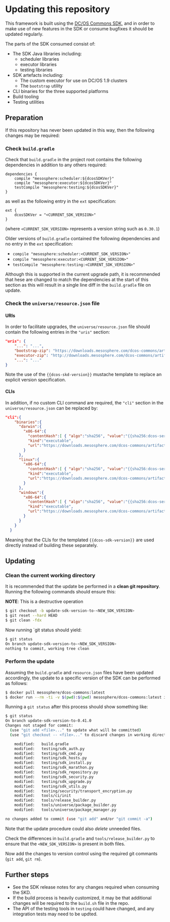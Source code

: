 # Updating this repository

This framework is built using the [DC/OS Commons SDK](https://github.com/mesosphere/dcos-commons), and in order to make use of new features in the SDK or consume bugfixes it should be updated regularly.

The parts of the SDK consumed consist of:
* The SDK Java libraries including:
    * scheduler libraries
    * executor libraries
    * testing libraries
* SDK artefacts including:
    * The custom executor for use on DC/OS 1.9 clusters
    * The `bootstrap` utility
* CLI binaries for the three supported platforms
* Build tooling
* Testing utilities

## Preparation

If this repository has never been updated in this way, then the following changes may be required:

### Check `build.gradle`

Check that `build.gradle` in the project root contains the following dependencies in addition to any others required:
```
dependencies {
    compile "mesosphere:scheduler:${dcosSDKVer}"
    compile "mesosphere:executor:${dcosSDKVer}"
    testCompile "mesosphere:testing:${dcosSDKVer}"
}
```
as well as the following entry in the `ext` specification:
```
ext {
    dcosSDKVer = "<CURRENT_SDK_VERSION>"
}
```
(where `<CURRENT_SDK_VERSION>` represents a version string such as `0.30.1`)

Older versions of `build.gradle` contained the following dependencies and no entry in the `ext` specification:
* `compile "mesosphere:scheduler:<CURRENT_SDK_VERSION>"`
* `compile "mesosphere:executor:<CURRENT_SDK_VERSION>"`
* `testCompile "mesosphere:testing:<CURRENT_SDK_VERSION>"`

Although this is supported in the current upgrade path, it is recommended that hese are changed to match the dependencies at the start of this section as this will result in a single line diff in the `build.gradle` file on update.

### Check the `universe/resource.json` file

#### URIs
In order to facilitate upgrades, the `universe/resource.json` file should contain the following entries in the `"uris"` section:
```json
"uris": {
    "...": "...",
    "bootstrap-zip": "https://downloads.mesosphere.com/dcos-commons/artifacts/{{dcos-sdk-version}}/bootstrap.zip",
    "executor-zip": "http://downloads.mesosphere.com/dcos-commons/artifacts/{{dcos-sdk-version}}/executor.zip",
    "...": "..."
}
```
Note the use of the `{{dcos-skd-version}}` mustache template to replace an explicit version specification.

#### CLIs

In addition, if no custom CLI command are required, the `"cli"` section in the `universe/resource.json` can be replaced by:
```json
"cli":{
    "binaries":{
      "darwin":{
        "x86-64":{
          "contentHash":[ { "algo":"sha256", "value":"{{sha256:dcos-service-cli-darwin@https://downloads.mesosphere.com/dcos-commons/artifacts/{{dcos-sdk-version}}/SHA256SUMS}}" } ],
          "kind":"executable",
          "url":"https://downloads.mesosphere.com/dcos-commons/artifacts/{{dcos-sdk-version}}/dcos-service-cli-darwin"
        }
      },
      "linux":{
        "x86-64":{
          "contentHash":[ { "algo":"sha256", "value":"{{sha256:dcos-service-cli-linux@https://downloads.mesosphere.com/dcos-commons/artifacts/{{dcos-sdk-version}}/SHA256SUMS}}" } ],
          "kind":"executable",
          "url":"https://downloads.mesosphere.com/dcos-commons/artifacts/{{dcos-sdk-version}}/dcos-service-cli-linux"
        }
      },
      "windows":{
        "x86-64":{
          "contentHash":[ { "algo":"sha256", "value":"{{sha256:dcos-service-cli.exe@https://downloads.mesosphere.com/dcos-commons/artifacts/{{dcos-sdk-version}}/SHA256SUMS}}" } ],
          "kind":"executable",
          "url":"https://downloads.mesosphere.com/dcos-commons/artifacts/{{dcos-sdk-version}}/dcos-service-cli.exe"
        }
      }
    }
  }
```
Meaning that the CLIs for the templated `{{dcos-sdk-version}}` are used directly instead of building these separately.

## Updating

### Clean the current working directory

It is recommended that the update be performed in a **clean git repository**. Running the following commands should ensure this:

**NOTE**: This is a destructive operation

```bash
$ git checkout -b update-sdk-version-to-<NEW_SDK_VERSION>
$ git reset --hard HEAD
$ git clean -fdx
```

Now running `git status should yield:
```bash
$ git status
On branch update-sdk-version-to-<NEW_SDK_VERSION>
nothing to commit, working tree clean
```

### Perform the update

Assuming the `build.gradle` and `resource.json` files have been updated accordingly, the update to a specific version of the SDK can be performed as follows:
```bash
$ docker pull mesosphere/dcos-commons:latest
$ docker run --rm -ti -v $(pwd):$(pwd) mesosphere/dcos-commons:latest init $(pwd) --update-sdk <NEW_SDK_VERSION>
```

Running a `git status` after this process should show something like:
```bash
$ git status
On branch update-sdk-version-to-0.41.0
Changes not staged for commit:
  (use "git add <file>..." to update what will be committed)
  (use "git checkout -- <file>..." to discard changes in working directory)

	modified:   build.gradle
	modified:   testing/sdk_auth.py
	modified:   testing/sdk_cmd.py
	modified:   testing/sdk_hosts.py
	modified:   testing/sdk_install.py
	modified:   testing/sdk_marathon.py
	modified:   testing/sdk_repository.py
	modified:   testing/sdk_security.py
	modified:   testing/sdk_upgrade.py
	modified:   testing/sdk_utils.py
	modified:   testing/security/transport_encryption.py
	modified:   tools/ci/init
	modified:   tools/release_builder.py
	modified:   tools/universe/package_builder.py
	modified:   tools/universe/package_manager.py

no changes added to commit (use "git add" and/or "git commit -a")
```
Note that the update procedure could also *delete* unneeded files.

Check the differences in `build.gradle` and `tools/release_builder.py` to ensure that the `<NEW_SDK_VERSION>` is present in both files.

Now add the changes to version control using the required git commants (`git add`, `git rm`).

## Further steps

* See the SDK release notes for any changes required when consuming the SKD.
* If the build process is heavily customized, it may be that additional changes will be required to the `build.sh` file in the repo.
* The API of the testing tools in `testing` could have changed, and any integration tests may need to be updted.
